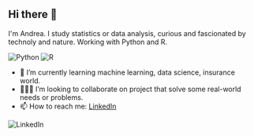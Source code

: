 ## Hi there 👋

I'm Andrea. I study statistics or data analysis, curious and fascionated by technoly and nature. Working with Python and R.

![Python](https://img.shields.io/badge/python-3670A0?style=for-the-badge&logo=python&logoColor=ffdd54) ![R](https://img.shields.io/badge/r-%23276DC3.svg?style=for-the-badge&logo=r&logoColor=white)

- 🌱 I’m currently learning machine learning, data science, insurance world.
- 🏌🏼‍♂️ I’m looking to collaborate on project that solve some real-world needs or problems.
- 📫 How to reach me: [LinkedIn](https://www.linkedin.com/in/andrea-sciortino-18b0a9239)

![LinkedIn](https://img.shields.io/badge/linkedin-%230077B5.svg?style=for-the-badge&logo=linkedin&logoColor=white)
